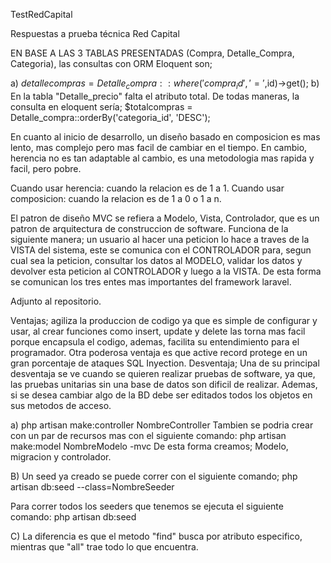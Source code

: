 TestRedCapital

Respuestas a prueba técnica Red Capital

EN BASE A LAS 3 TABLAS PRESENTADAS (Compra, Detalle_Compra, Categoria), las consultas con ORM Eloquent son;

a) $detallecompras=Detalle_compra::where('compra_id','=',$id)->get(); b) En la tabla "Detalle_precio" falta el atributo total. De todas maneras, la consulta en eloquent sería; $totalcompras = Detalle_compra::orderBy('categoria_id', 'DESC');

En cuanto al inicio de desarrollo, un diseño basado en composicion es mas lento, mas complejo pero mas facil de cambiar en el tiempo. En cambio, herencia no es tan adaptable al cambio, es una metodologia mas rapida y facil, pero pobre.

Cuando usar herencia: cuando la relacion es de 1 a 1. Cuando usar composicion: cuando la relacion es de 1 a 0 o 1 a n.

El patron de diseño MVC se refiera a Modelo, Vista, Controlador, que es un patron de arquitectura de construccion de software. Funciona de la siguiente manera; un usuario al hacer una peticion lo hace a traves de la VISTA del sistema, este se comunica con el CONTROLADOR para, segun cual sea la peticion, consultar los datos al MODELO, validar los datos y devolver esta peticion al CONTROLADOR y luego a la VISTA. De esta forma se comunican los tres entes mas importantes del framework laravel.

Adjunto al repositorio.

Ventajas; agiliza la produccion de codigo ya que es simple de configurar y usar, al crear funciones como insert, update y delete las torna mas facil porque encapsula el codigo, ademas, facilita su entendimiento para el programador. Otra poderosa ventaja es que active record protege en un gran porcentaje de ataques SQL Inyection. Desventaja; Una de su principal desventaja se ve cuando se quieren realizar pruebas de software, ya que, las pruebas unitarias sin una base de datos son dificil de realizar. Ademas, si se desea cambiar algo de la BD debe ser editados todos los objetos en sus metodos de acceso.

a) php artisan make:controller NombreController Tambien se podria crear con un par de recursos mas con el siguiente comando: php artisan make:model NombreModelo -mvc De esta forma creamos; Modelo, migracion y controlador.

B) Un seed ya creado se puede correr con el siguiente comando; php artisan db:seed --class=NombreSeeder

Para correr todos los seeders que tenemos se ejecuta el siguiente comando: php artisan db:seed

C) La diferencia es que el metodo "find" busca por atributo especifico, mientras que "all" trae todo lo que encuentra.
